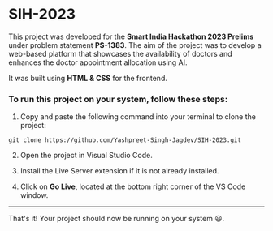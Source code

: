 # SIH-2023

This project was developed for the **Smart India Hackathon 2023 Prelims** under problem statement **PS-1383**. The aim of the project was to develop a web-based platform
that showcases the availability of doctors and enhances the doctor appointment allocation using AI. 

It was built using **HTML & CSS** for the frontend.

### To run this project on your system, follow these steps: 

1. Copy and paste the following command into your terminal to clone the project:

```
git clone https://github.com/Yashpreet-Singh-Jagdev/SIH-2023.git
```

2. Open the project in Visual Studio Code.

3. Install the Live Server extension if it is not already installed.

4. Click on **Go Live**, located at the bottom right corner of the VS Code window.

***

That's it! Your project should now be running on your system 😃.
